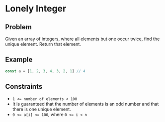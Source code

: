 # Lonely Integer

## Problem

Given an array of integers, where all elements but one occur twice, find the unique element. Return that element.

## Example

```typescript
const a = [1, 2, 3, 4, 3, 2, 1] // 4
```

## Constraints

- `1 <= number of elements < 100`
- It is guaranteed that the number of elements is an odd number and that there is one unique element.
- `0 <= a[i] <= 100`, where `0 <= i < n`
